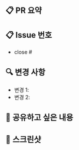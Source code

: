 ## 📋 PR 요약

<!-- 작업 내용 한 줄로 요약 -->

## 📋 Issue 번호

- close # 

## 🔍 변경 사항

- 변경 1:
- 변경 2:

## 📢 공유하고 싶은 내용

## 📎 스크린샷
